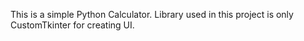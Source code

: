 This is a simple Python Calculator. Library used in this project is only CustomTkinter for creating UI.
